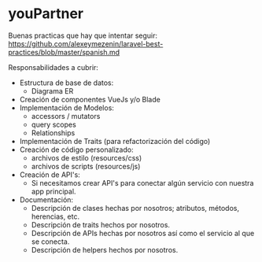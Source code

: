 # youPartner

Buenas practicas que hay que intentar seguir:
https://github.com/alexeymezenin/laravel-best-practices/blob/master/spanish.md

Responsabilidades a cubrir:
- Estructura de base de datos:
  - Diagrama ER
- Creación de componentes VueJs y/o Blade
- Implementación de Modelos:
  - accessors / mutators
  - query scopes
  - Relationships
- Implementación de Traits (para refactorización del código)
- Creación de código personalizado:
  - archivos de estilo (resources/css)
  - archivos de scripts (resources/js)
- Creación de API's:
  - Si necesitamos crear API's para conectar algún servicio con nuestra app principal. 
- Documentación:
  - Descripción de clases hechas por nosotros; atributos, métodos, herencias, etc.
  - Descripción de traits hechos por nosotros.
  - Descripción de APIs hechas por nosotros así como el servicio al que se conecta.
  - Descripción de helpers hechos por nosotros.
